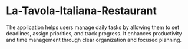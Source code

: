 # La-Tavola-Italiana-Restaurant
The application helps users manage daily tasks by allowing them to set deadlines, assign priorities, and track progress. It enhances productivity and time management through clear organization and focused planning.
